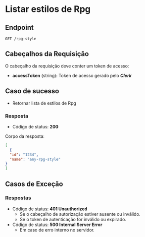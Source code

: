 # Listar estilos de Rpg

## Endpoint

`GET /rpg-style`

## Cabeçalhos da Requisição

O cabeçalho da requisição deve conter um token de acesso:

- **accessToken** (string): Token de acesso gerado pelo **_Clerk_**

## Caso de sucesso

- Retornar lista de estilos de Rpg

### Resposta

- Código de status: **200**

Corpo da resposta:

```json
[
  {
  "id": "1234",
  "name": "any-rpg-style"
}
]
```

## Casos de Exceção

### Respostas

- Código de status: **401 Unauthorized**
  - Se o cabeçalho de autorização estiver ausente ou inválido.
  - Se o token de autenticação for inválido ou expirado.
- Código de status: **500 Internal Server Error**
  - Em caso de erro interno no servidor.
